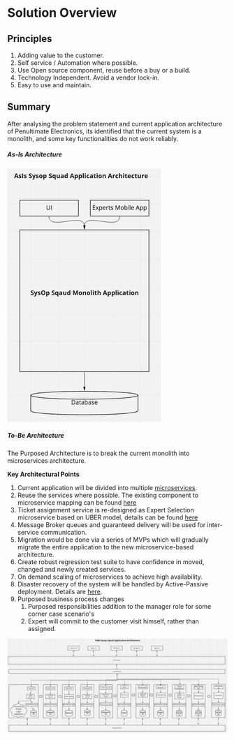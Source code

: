 # Solution Overview

## Principles
1. Adding value to the customer.
1. Self service / Automation where possible.
1. Use Open source component, reuse before a buy or a build. 
1. Technology Independent. Avoid a vendor lock-in.
1. Easy to use and maintain.

## Summary
After analysing the problem statement and current application architecture of Penultimate Electronics, its identified that
the current system is a monolith, and some key functionalities do not work reliably.     

##### As-Is Architecture
![AsIsAppArchitecture](./img/AsIsSysOpSquadAppArch.png)

##### To-Be Architecture
The Purposed Architecture is to break the current monolith into microservices architecture.  

**Key Architectural Points**
1. Current application will be divided into multiple [microservices](./MicroServices.md).
1. Reuse the services where possible. The existing component to microservice mapping can be found [here](img/ServiceMapping.png)
1. Ticket assignment service is re-designed as Expert Selection microservice based on UBER model, details can be found [here](../3.%20Perspectives)
1. Message Broker queues and guaranteed delivery will be used for inter-service communication.
1. Migration would be done via a series of MVPs which will gradually migrate the entire application to the new microservice-based architecture.
1. Create robust regression test suite to have confidence in moved, changed and newly created services. 
1. On demand scaling of microservices to achieve high availability. 
1. Disaster recovery of the system will be handled by Active-Passive deployment. Details are [here](DisasterRecovery.md).
1. Purposed business process changes 
    1. Purposed responsibilities addition to the manager role for some corner case scenario's
    1. Expert will commit to the customer visit himself, rather than assigned.   

![ToBeArchitecture](./img/ToBeSysOpSquadAppArch.png)


